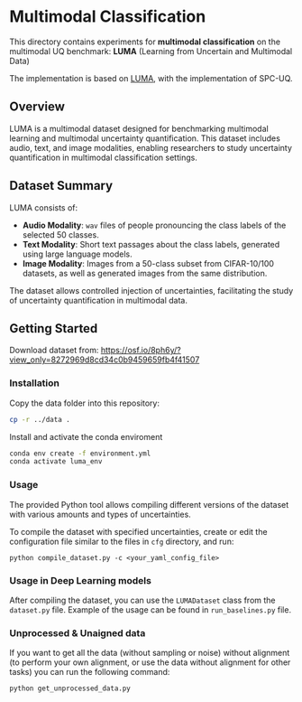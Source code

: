 # Multimodal Classification

This directory contains experiments for **multimodal classification** on the multimodal UQ benchmark: **LUMA** (Learning from Uncertain and Multimodal Data)

The implementation is based on [LUMA](https://osf.io/8ph6y/?view_only=8272969d8cd34c0b9459659fb4f41507), with the implementation of SPC-UQ.

## Overview

LUMA is a multimodal dataset designed for benchmarking multimodal learning and multimodal uncertainty quantification. This dataset includes audio, text, and image modalities, enabling researchers to study uncertainty quantification in multimodal classification settings.


## Dataset Summary

LUMA consists of:
- **Audio Modality**: `wav` files of people pronouncing the class labels of the selected 50 classes.
- **Text Modality**: Short text passages about the class labels, generated using large language models.
- **Image Modality**: Images from a 50-class subset from CIFAR-10/100 datasets, as well as generated images from the same distribution.

The dataset allows controlled injection of uncertainties, facilitating the study of uncertainty quantification in multimodal data.

## Getting Started
Download dataset from: https://osf.io/8ph6y/?view_only=8272969d8cd34c0b9459659fb4f41507

### Installation
Copy the data folder into this repository:

```bash
cp -r ../data .
```
Install and activate the conda enviroment
```bash
conda env create -f environment.yml
conda activate luma_env
```


### Usage
The provided Python tool allows compiling different versions of the dataset with various amounts and types of uncertainties.

To compile the dataset with specified uncertainties, create or edit the configuration file similar to the files in `cfg` directory, and run:
```
python compile_dataset.py -c <your_yaml_config_file>
```

### Usage in Deep Learning models
After compiling the dataset, you can use the `LUMADataset` class from the `dataset.py` file. Example of the usage can be found in `run_baselines.py` file.

### Unprocessed & Unaigned data
If you want to get all the data (without sampling or noise) without alignment (to perform your own alignment, or use the data without alignment for other tasks) you can run the following command:

```
python get_unprocessed_data.py
```
